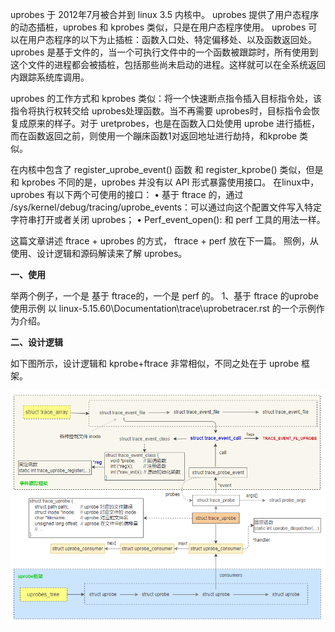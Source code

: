 uprobes 于 2012年7月被合并到 linux 3.5 内核中。
uprobes 提供了用户态程序的动态插桩，uprobes 和 kprobes 类似，只是在用户态程序使用。
uprobes 可以在用户态程序的以下为止插桩：函数入口处、特定偏移处、以及函数返回处。 
uprobes 是基于文件的，当一个可执行文件中的一个函数被跟踪时，所有使用到这个文件的进程都会被插桩，包括那些尚未启动的进程。这样就可以在全系统返回内跟踪系统库调用。

uprobes 的工作方式和 kprobes 类似：将一个快速断点指令插入目标指令处，该指令将执行权转交给 uprobes处理函数。当不再需要 uprobes时，目标指令会恢复成原来的样子。对于 uretprobes，也是在函数入口处使用 uprobe 进行插桩，而在函数返回之前，则使用一个蹦床函数1对返回地址进行劫持，和kprobe 类似。

在内核中包含了 register_uprobe_event() 函数 和 register_kprobe() 类似，但是和 kprobes 不同的是，uprobes 并没有以 API 形式暴露使用接口。
在linux中，uprobes 有以下两个可使用的接口：
	• 基于 ftrace 的，通过 /sys/kernel/debug/tracing/uprobe_events：可以通过向这个配置文件写入特定字符串打开或者关闭 uprobes；
	• Perf_event_open(): 和 perf 工具的用法一样。

这篇文章讲述 ftrace + uprobes 的方式， ftrace + perf 放在下一篇。
照例，从使用、设计逻辑和源码解读来了解 uprobes。

**一、使用**

举两个例子，一个是 基于 ftrace的，一个是 perf 的。
1、基于 ftrace 的uprobe 使用示例
以 linux-5.15.60\Documentation\trace\uprobetracer.rst 的一个示例作为介绍。


**二、设计逻辑**

如下图所示，设计逻辑和 kprobe+ftrace 非常相似，不同之处在于 uprobe 框架。

![111](./image/uprobes_trace.png)

